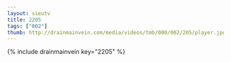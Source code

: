 ```yaml
--- 
layout: sieutv
title: 2205
tags: ["002"]
thumb: http://drainmainvein.com/media/videos/tmb/000/002/205/player.jpg
---
```

{% include drainmainvein key="2205" %} 
